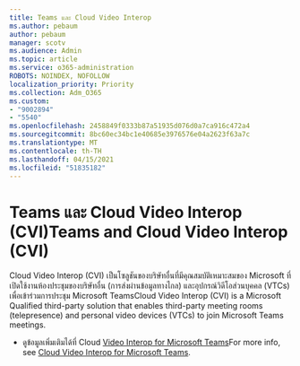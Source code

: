 ```yaml
---
title: Teams และ Cloud Video Interop
ms.author: pebaum
author: pebaum
manager: scotv
ms.audience: Admin
ms.topic: article
ms.service: o365-administration
ROBOTS: NOINDEX, NOFOLLOW
localization_priority: Priority
ms.collection: Adm_O365
ms.custom:
- "9002894"
- "5540"
ms.openlocfilehash: 2458849f0333b87a51935d076d0a7ca916c472a4
ms.sourcegitcommit: 8bc60ec34bc1e40685e3976576e04a2623f63a7c
ms.translationtype: MT
ms.contentlocale: th-TH
ms.lasthandoff: 04/15/2021
ms.locfileid: "51835182"
---
```

# <a name="teams-and-cloud-video-interop-cvi"></a><span data-ttu-id="cfffe-102">Teams และ Cloud Video Interop (CVI)</span><span class="sxs-lookup"><span data-stu-id="cfffe-102">Teams and Cloud Video Interop (CVI)</span></span>

<span data-ttu-id="cfffe-103">Cloud Video Interop (CVI) เป็นโซลูชันของบริษัทอื่นที่มีคุณสมบัติเหมาะสมของ Microsoft ที่เปิดใช้งานห้องประชุมของบริษัทอื่น (การส่งผ่านข้อมูลทางไกล) และอุปกรณ์วิดีโอส่วนบุคคล (VTCs) เพื่อเข้าร่วมการประชุม Microsoft Teams</span><span class="sxs-lookup"><span data-stu-id="cfffe-103">Cloud Video Interop (CVI) is a Microsoft Qualified third-party solution that enables third-party meeting rooms (telepresence) and personal video devices (VTCs) to join Microsoft Teams meetings.</span></span>

- <span data-ttu-id="cfffe-104">ดูข้อมูลเพิ่มเติมได้ที่ Cloud [Video Interop for Microsoft Teams](https://docs.microsoft.com/microsoftteams/cloud-video-interop)</span><span class="sxs-lookup"><span data-stu-id="cfffe-104">For more info, see [Cloud Video Interop for Microsoft Teams](https://docs.microsoft.com/microsoftteams/cloud-video-interop).</span></span>
